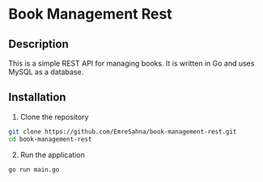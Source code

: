 # Book Management Rest

## Description
This is a simple REST API for managing books. It is written in Go and uses MySQL as a database.

## Installation
1. Clone the repository
```bash
git clone https://github.com/EmreSahna/book-management-rest.git
cd book-management-rest
```

2. Run the application
```bash
go run main.go
```
